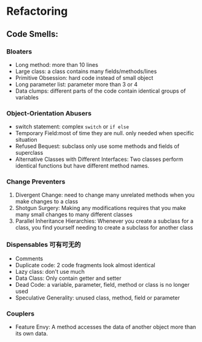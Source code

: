 # Refactoring

## Code Smells:
### Bloaters
+ Long method: more than 10 lines
+ Large class: a class contains many fields/methods/lines
+ Primitive Obsession: hard code instead of small object
+ Long parameter list: parameter more than 3 or 4
+ Data clumps: different parts of the code contain identical groups of variables
### Object-Orientation Abusers
+ switch statement: complex `switch` or `if else`
+ Temporary Field:most of time they are null. only needed when specific situation
+ Refused Bequest: subclass only use some methods and fields of superclass
+ Alternative Classes with Different Interfaces: Two classes perform identical functions but have different method names.
### Change Preventers
1. Divergent Change: need to change many unrelated methods when you make changes to a class
2. Shotgun Surgery: Making any modifications requires that you make many small changes to many different classes
3. Parallel Inheritance Hierarchies: Whenever you create a subclass for a class, you find yourself needing to create a subclass for another class
### Dispensables 可有可无的
+ Comments
+ Duplicate code: 2 code fragments look almost identical
+ Lazy class: don't use much
+ Data Class: Only contain getter and setter
+ Dead Code: a variable, parameter, field, method or class is no longer used
+ Speculative Generality: unused class, method, field or parameter
### Couplers
+ Feature Envy: A method accesses the data of another object more than its own data.